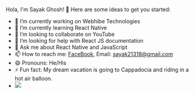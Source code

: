 Hola, I'm Sayak Ghosh! 👋
Here are some ideas to get you started:

- 🔭 I’m currently working on Webhibe Technologies
- 🌱 I’m currently learning React Native
- 👯 I’m looking to collaborate on YouTube
- 🤔 I’m looking for help with React JS documentation
- 💬 Ask me about React Native and JavaScript
- 📫 How to reach me: [FaceBook](https://www.facebook.com/profile.php?id=100057888337525), Email: sayak21318@gmail.com
- 😄 Pronouns: He/His
- ⚡ Fun fact: My dream vacation is going to Cappadocia and riding in a hot air balloon. 
- <Img src='https://github-readme-stats.vercel.app/api?username=sayak21318&&show_icons=true&title_color=ffffff&icon_color=bb2acf&text_color=daf7dc&bg_color=151515' />
